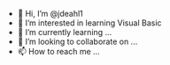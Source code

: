 - 👋 Hi, I’m @jdeahl1
- 👀 I’m interested in learning Visual Basic
- 🌱 I’m currently learning ...
- 💞️ I’m looking to collaborate on ...
- 📫 How to reach me ...

<!---
jdeahl1/jdeahl1 is a ✨ special ✨ repository because its `README.md` (this file) appears on your GitHub profile.
You can click the Preview link to take a look at your changes.
--->
